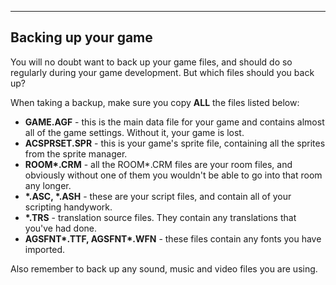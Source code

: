 


------------------------------------------------------------------------

Backing up your game
--------------------

You will no doubt want to back up your game files, and should do so
regularly during your game development. But which files should you back
up?

When taking a backup, make sure you copy **ALL** the files listed below:

-   **GAME.AGF** - this is the main data file for your game and contains
    almost all of the game settings. Without it, your game is lost.
-   **ACSPRSET.SPR** - this is your game's sprite file, containing all
    the sprites from the sprite manager.
-   **ROOM\*.CRM** - all the ROOM\*.CRM files are your room files, and
    obviously without one of them you wouldn't be able to go into that
    room any longer.
-   **\*.ASC, \*.ASH** - these are your script files, and contain all of
    your scripting handywork.
-   **\*.TRS** - translation source files. They contain any translations
    that you've had done.
-   **AGSFNT\*.TTF, AGSFNT\*.WFN** - these files contain any fonts you
    have imported.

Also remember to back up any sound, music and video files you are using.
